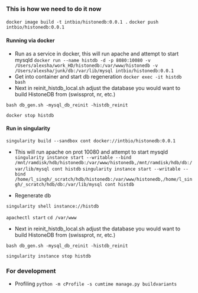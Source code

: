 ### This is how we need to do it now
```docker image build -t intbio/histonedb:0.0.1 .```
```docker push intbio/histonedb:0.0.1```

#### Running via docker
- Run as a service in docker, this will run apache and attempt to start mysqld
```docker run --name histdb -d -p 8080:10080 -v /Users/alexsha/work_HD/histonedb:/var/www/histonedb -v /Users/alexsha/junk/db:/var/lib/mysql intbio/histonedb:0.0.1  ```
- Get into container and start db regeneration
```docker exec -it histdb bash```
- Next in reinit_histdb_local.sh adjust the database you would want to build HistoneDB from (swissprot, nr, etc.)

```bash db_gen.sh -mysql_db_reinit -histdb_reinit```

```docker stop histdb```

#### Run in singularity 

```singularity build --sandbox cont docker://intbio/histonedb:0.0.1```

- This will run apache on prot 10080 and attempt to start mysqld
```singularity instance start --writable --bind /mnt/ramdisk/hdb/histonedb:/var/www/histonedb,/mnt/ramdisk/hdb/db:/var/lib/mysql cont histdb```
```singularity instance start --writable --bind /home/l_singh/_scratch/hdb/histonedb:/var/www/histonedb,/home/l_singh/_scratch/hdb/db:/var/lib/mysql cont histdb```

- Regenerate db

```singularity shell instance://histdb```

```apachectl start```
```cd /var/www```
- Next in reinit_histdb_local.sh adjust the database you would want to build HistoneDB from (swissprot, nr, etc.)

```bash db_gen.sh -mysql_db_reinit -histdb_reinit```

```singularity instance stop histdb```

### For development
- Profiling
```python -m cProfile -s cumtime manage.py buildvariants```
